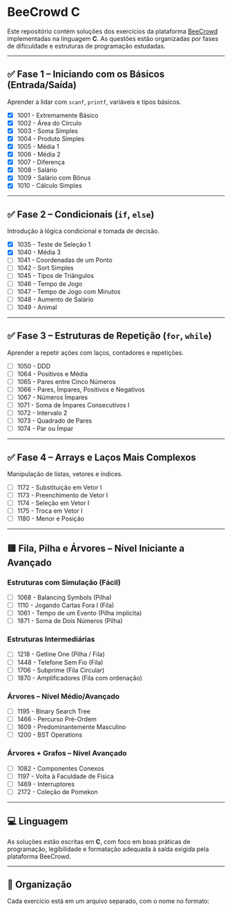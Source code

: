 # BeeCrowd C

Este repositório contém soluções dos exercícios da plataforma [BeeCrowd](https://www.beecrowd.com.br/) implementadas na linguagem **C**. As questões estão organizadas por fases de dificuldade e estruturas de programação estudadas.

---

## ✅ Fase 1 – Iniciando com os Básicos (Entrada/Saída)

Aprender a lidar com `scanf`, `printf`, variáveis e tipos básicos.

- [x] 1001 - Extremamente Básico  
- [x] 1002 - Área do Círculo  
- [x] 1003 - Soma Simples  
- [x] 1004 - Produto Simples  
- [x] 1005 - Média 1  
- [x] 1006 - Média 2  
- [x] 1007 - Diferença  
- [x] 1008 - Salário  
- [x] 1009 - Salário com Bônus  
- [x] 1010 - Cálculo Simples  

---

## ✅ Fase 2 – Condicionais (`if`, `else`)

Introdução à lógica condicional e tomada de decisão.

- [x] 1035 - Teste de Seleção 1  
- [x] 1040 - Média 3  
- [ ] 1041 - Coordenadas de um Ponto  
- [ ] 1042 - Sort Simples  
- [ ] 1045 - Tipos de Triângulos  
- [ ] 1046 - Tempo de Jogo  
- [ ] 1047 - Tempo de Jogo com Minutos  
- [ ] 1048 - Aumento de Salário  
- [ ] 1049 - Animal  

---

## ✅ Fase 3 – Estruturas de Repetição (`for`, `while`)

Aprender a repetir ações com laços, contadores e repetições.

- [ ] 1050 - DDD  
- [ ] 1064 - Positivos e Média  
- [ ] 1065 - Pares entre Cinco Números  
- [ ] 1066 - Pares, Ímpares, Positivos e Negativos  
- [ ] 1067 - Números Ímpares  
- [ ] 1071 - Soma de Ímpares Consecutivos I  
- [ ] 1072 - Intervalo 2  
- [ ] 1073 - Quadrado de Pares  
- [ ] 1074 - Par ou Ímpar  

---

## ✅ Fase 4 – Arrays e Laços Mais Complexos

Manipulação de listas, vetores e índices.

- [ ] 1172 - Substituição em Vetor I  
- [ ] 1173 - Preenchimento de Vetor I  
- [ ] 1174 - Seleção em Vetor I  
- [ ] 1175 - Troca em Vetor I  
- [ ] 1180 - Menor e Posição  

---

## 🟨 Fila, Pilha e Árvores – Nível Iniciante a Avançado

### Estruturas com Simulação (Fácil)

- [ ] 1068 - Balancing Symbols (Pilha)  
- [ ] 1110 - Jogando Cartas Fora I (Fila)  
- [ ] 1061 - Tempo de um Evento (Pilha implícita)  
- [ ] 1871 - Soma de Dois Números (Pilha)  

### Estruturas Intermediárias

- [ ] 1218 - Getline One (Pilha / Fila)  
- [ ] 1448 - Telefone Sem Fio (Fila)  
- [ ] 1706 - Subprime (Fila Circular)  
- [ ] 1870 - Amplificadores (Fila com ordenação)  

### Árvores – Nível Médio/Avançado

- [ ] 1195 - Binary Search Tree  
- [ ] 1466 - Percurso Pré-Ordem  
- [ ] 1609 - Predominantemente Masculino  
- [ ] 1200 - BST Operations  

### Árvores + Grafos – Nível Avançado

- [ ] 1082 - Componentes Conexos  
- [ ] 1197 - Volta à Faculdade de Física  
- [ ] 1469 - Interruptores  
- [ ] 2172 - Coleção de Pomekon  

---

## 💻 Linguagem

As soluções estão escritas em **C**, com foco em boas práticas de programação, legibilidade e formatação adequada à saída exigida pela plataforma BeeCrowd.

---

## 📁 Organização

Cada exercício está em um arquivo separado, com o nome no formato:
